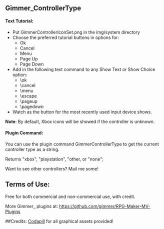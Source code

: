 ## Gimmer_ControllerType
#### Text Tutorial:

* Put GimmerControllerIconSet.png in the img/system directory
* Choose the preferred tutorial buttons in options for:
    * Ok
    * Cancel
    * Menu
    * Page Up
    * Page Down
* Add in the following text command to any Show Text or Show Choice option:
    * \ok
    * \cancel
    * \menu
    * \escape
    * \pageup
    * \pagedown
* Watch as the button for the most recently used input device shows.

**Note**: By default, Xbox icons will be showed if the controller is unknown.

#### Plugin Command:
You can use the plugin command GimmerControllerType to get the current controller type as a string.

Returns "xbox", "playstation", "other, or "none";

Want to see other controllers? Mail me some!

## Terms of Use:

Free for both commercial and non-commercial use, with credit.

More Gimmer_ plugins at: https://github.com/gimmer/RPG-Maker-MV-Plugins

##Credits:
[Codapill](codapill.com) for all graphical assets provided!